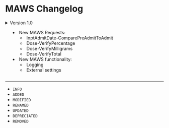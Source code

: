 ﻿# MAWS Changelog

<details>
<summary>
Version 1.0

* New MAWS Requests:
    * InptAdmitDate-ComparePreAdmitToAdmit
    * Dose-VerifyPercentage
    * Dose-VerifyMilligrams
    * Dose-VerifyTotal
* New MAWS functionality:
    * Logging
    * External settings

</summary>

## Version 0.13
* Foundational work on Dose functionality.

#### v0.13.21187.2038 (2021-07-06)
* `INFO` Clean build for testing.
* `MODIFIED` Removed custom lines in GetVersion().
* `MODIFIED` Fixed a few log comments.

#### v0.13.21183.1419 (2021-07-02)
* `INFO` Initial v0.13 version.

***

## Version 0.12
* Moved `InptAdmitDate.cs` and `Dose.cs` functionality out of the Command project. Don't know why I put them there in the first place, it goes against the whole compartmentalizing concept. Each MAWS command (e.g., "InptAdmitDate", "Dose") will now have it's own project.
* Each MAWS command (e.g., "InptAdmitDate", "Dose") has it's own settings file, which makes it easier to customize various functionality (e.g., logging) for a specific command.
* Logfiles are now more detailed, better organized, and you can specify which types of events you want to log (or disable logging completely).

#### v0.12.21183.1411 (2021-07-02)
* `INFO` Final 0.12 version deployed to production for testing.
* `MODIFIED` Confirmed all projects are set to v0.12.21183.1411 

#### v0.12.21183.0048 (2021-07-01)
* `INFO` Code/comment/documentation updates/cleanup
* `ADDED` Test case to the switch statement in RunScript()
##### RequestSyntaxEngine
* `MODIFIED` Logging functionality brought up to other project levels
* `REMOVED` ParseRequest.cs
##### NewDevelopment (previously TestFunctionality)
* `ADDED` Execute.cs
* `ADDED` Execute.Action()
* `ADDED` Settings.cs
* `ADDED` Settings.GetSettings()
* `REMOVED` Existing.cs
* `REMOVED` New.cs

#### v0.12.21182.2257 (2021-07-01)
* `INFO` Code/comment/documentation updates/cleanup
##### Dose
* `ADDED` .licenseheader file
##### InptAdmitDate
* `ADDED` .licenseheader file
##### TestFunctionality
* `ADDED` .licenseheader file

#### v0.12.21182.1839 (2021-07-01)
* `REMOVED` Command project
* `REMOVED` MyAvatoolWebService.Dose.cs
##### InptAdmitDate
* `ADDED` Compare.cs
* `ADDED` Compare.PreAdmitToAdmit()
* `ADDED` Execute.cs
* `ADDED` Execute.Action()
* `ADDED` Settings.cs
* `ADDED` Settings.GetSettings()
##### Logger
* `ADDED` Logfiles now have the .mawslog extension
##### Dose
* `ADDED` Exectute.cs
* `ADDED` Exectute.Action()
* `ADDED` Settings.cs
* `ADDED` Settings.GetSettings()
* `ADDED` Verify.cs
* `ADDED` Verify.Percentage()
* `ADDED` Verify.Percentage_Testing()

#### v0.12.21182.1554 (2021-07-01)
* `ADDED` Dose project.
* `ADDED` InptAdmitDate project.
##### Logger
* `INFO` You can now specifiy what type of events are logged.
* `ADDED` Logger.LogEvent().
* `MODIFIED` Logging functionality for MyAvatoolWebService project.
* `MODIFIED` Log filenames and syntax.

***

## Version 0.11

#### v0.11.21181.1709 (2021-06-30)
* `INFO` Final v0.11 version deployed to production for testing
* `ADDED` New project: Command.csproj
* `ADDED` New project: TheOptionObject.csproj
* `MODIFIED` Moved Test project to src/
##### Command
* `ADDED` InptAdmitDate.cs
* `ADDED` InptAdmitDate.ExecuteAction()
* `ADDED` InptAdmitDate.ComparePreAdmitToAdmit()
* `ADDED` InptAdmitDate.ComparePreAdmitToAdmit_Testing()
* `ADDED` TestFunctionality()
* `ADDED` TestFunctionality.ForceInptAdmitDate()
##### Logger
* `ADDED` 10,000/sec to the filename.
* `ADDED` 10ms pause after writing a file.
* `MODIFIED` Logger filename is more descriptive.
* `REMOVED` *verboseLog* parameter. In roadmap.
##### Test
* `ADDED` Existing.cs
* `ADDED` New.cs
##### TheOptionObject
* `ADDED` Finalize.cs
* `ADDED` Finalize.WhichComponents()
* `ADDED` Finalize.RequiredFields()
* `ADDED` Finalize.RecommendedFields()
* `ADDED` Finalize.NonRecommendedFields()

#### v0.11.21181.1407 (2021-06-30)
* `INFO` Code/comment/documentation updates/cleanup
* `MODIFIED` Moved Logger project to src/
* `FIXED` Project references.
* `ADDED` New project: Test.csproj
* `ADDED` *licenseheader* files
* `REMOVED` Testing.cs
##### Logger
* `ADDED` *verboseLog* parameter
##### Test
* `ADDED` Existing.cs
* `ADDED` Existing.Force()

#### v0.11.21181.1305 (2021-06-30)
* `INFO` Code/comment/documentation updates/cleanup
##### Logger
* `MODIFIED` Timestamped.WriteToFile(): *logMessage* is now an optional parameter, and defaults to "No log message defined".
* `MODIFIED` Minor changes to log output text.
* `MODIFIED` Renamed the "Caller" parameters to be more descriptive.

#### v0.11.21179.1755 (2021-06-28)
* `INFO` Groundwork for framework update
* `MODIFIED` Lots of logging updates
* `ADDED` New project: Dose.csproj
* `ADDED` New project: Logger.csproj
* `ADDED` New project: InptAdmitDate.csproj
* `ADDED` New project: RequestSyntaxEngine.csproj
* `REMOVED` Maintenance.cs
* `REMOVED` Logger.cs
##### Logger
* `ADDED` Timestamped.cs
* `ADDED` Timestamped.Maintenance()
* `ADDED` Timestamped.WriteToFile()
##### RequestSyntaxEngine
* `ADDED` ParseRequest.cs
* `ADDED` ParseRequest.ExecuteCommand()
* `ADDED` RequestComponent.cs
* `ADDED` RequestComponent.GetCommand()
* `ADDED` RequestComponent.GetAction()
* `ADDED` RequestComponent.GetOption()
* `ADDED` TestFunctionality.cs
* `ADDED` TestFunctionality.Force()

#### v0.11.21176.1652 (2021-06-28)
* `INFO` Initial v0.11 release.

***

## Version 0.10
> Focus on logging functionality and external settings

#### v0.10.21176.1652 (2021-06-25)
* `INFO` Code/comment/documentation updates/cleanup
* `FIXED` A completed OptionObject wasn't being passed back to Avatar.

#### v0.10.21176.1518 (2021-06-25)
* `INFO` Code/comment/documentation updates/cleanup
* `ADDED` Settings.cs
* `ADDED` Settings.GetSettings()
* `ADDED` Settings are now loaded from an external file
* `ADDED` "TestFunctionality" setting
* `MODIFIED` \MAWS\Log -> \MAWS\Logs
* `MODIFIED` Testing.Force() -> Testing.Functionality()

#### v0.10.21176.0200 (2021-06-25)
* `INFO` Initial v0.10 release

***

## Version 0.9
> Implementing OptionObject2015

#### v0.9.21179.1515 (2021-06-28)
* `FIXED` Fixed returning the OptionObject.

#### v0.9.21179.1312 (2021-06-28)
* `ADDED` Added Dose in switch statement, for testing Dose functionlity.

#### v0.9.21176.0200 (2021-06-25)
* `INFO` Final v0.9 release. Fixed a few things that impacted deployment.

#### v0.9.21172.1617 (2021-06-21)
* `INFO` Final v0.9 release (not the case, see above)

#### v0.9.21172.1316 (2021-06-21)
* `INFO` Code/comment/documentation updates/cleanup
* `REMOVED` MyAvatoolWebService.ForceTest()
* `ADDED` Testing.cs
* `ADDED` Testing.Force()
* `MODIFIED` MAWS Request commands/actions/options are now converted to lowercase prior to being returned by RequestSyntaxEngine.cs
* `MODIFIED` Maintenance.ConfirmLogDirectory() -> Maintenance.ConfirmLogDirectory()

#### v0.9.21172.1210 (2021-06-21)
* `INFO` Code/comment/documentation updates/cleanup

#### v0.9.21171.1735 (2021-06-20)
* `MODIFIED` Added [DEBUG] prefix to log files
* `MODIFIED` Added [SYSTEM] prefix to log files

#### v0.9.21171.1731 (2021-06-20)
* `ADDED` Error logging for invalid commands
* `ADDED` Error logging for invalid InptAdmitDate.cs actions
* `ADDED` Error logging for invalid Dose.cs actions

#### v0.9.21171.1719 (2021-06-20)
* `INFO` Code/comment cleanup (lots of undocumented changes to *InpatientAdmissionDate* to bring it in-line with the new framwork)
* `MODIFIED` Renamed *InpatientAdmissionDate* -> *InptAdmitDate*
* `MODIFIED` Removed *GetRequestAction()* and *GetRequestOption()* from *MyAvatoolWebService.asmx.cs* so the scope is tightened up a bit.
* `ADDED` /Resources/Log/
* `ADDED` Maintenance.cs
* `ADDED` Maintenance.CreateLogDirectory()
* `ADDED` Logger.cs
* `ADDED` Logger.WriteToTimestampedFile()
* `ADDED` Dose.cs
* `ADDED` Dose.ForceTest()
* `ADDED` Dose.VerifyPercentage()
* `ADDED` Dose.VerifyPercentage_Testing()
* `MODIFIED` Convert actions/options to lowercase

#### v0.9.21170.2311 (2021-06-19)
* `INFO` Re-implemented the *InpatientAdmissionDate* command
* `ADDED` InpatientAdmissionDate.cs
* `ADDED` RequestSyntaxEngine.ForceTest()

#### v0.9.21170.2044 (2021-06-19)
* `INFO` Built-in (simplistic!) testing works.
* `ADDED` MyAvatoolWebService.ForceTest()
* `ADDED` RequestSyntaxEngine.ForceTest()

#### v0.9.21170.1739 (2021-06-19)
* `INFO` Documentation updates

#### v0.9.21170.1726 (2021-06-19)
* `INFO` Documentation updates
* `MODIFIED` Started the change to the MAWS Request Syntax Engine

#### v0.9.21170.1628 (2021-06-19)
* `INFO` Code/comment/documentation changes

#### v0.9.21161.1940 (2021-06-10)
* `ADDED` OptionObjectMaintenance.cs
* `ADDED` OptionObjectMaintenance.FinalizeObject()
* `ADDED` OptionObjectMaintenance.FinalizeRequiredFields()
* `ADDED` OptionObjectMaintenance.FinalizeNonRequiredFields()

#### v0.9.21161.1854 (2021-06-10)
* `INFO` Code and comment cleanup

#### v0.9.21161.1834 (2021-06-10)
* `INFO` Version refresh

#### v0.9.21161.1831 (2021-06-10)
* `ADDED` MyAvatoolWebService.GetVersion()
* `ADDED` MyAvatoolWebService.RunScript()
* `ADDED` MyAvatoolWebService.MethodName()

#### v0.9.21161.1816 (2021-06-10)
* `INFO` Added the NTST.ScriptLinkService.Objects project to the solution
* `MODIFIED` MAWS Manual updates

#### v0.9.21161.1749 (2021-06-10)
* `INFO` Framework commit

***

## Version 0.8
> Finalizing documentation/comments.

#### v0.8.21111.1535 (2021-04-21)
* `ADDED` /Resources/Dev/sourcecode-information.md
* `RENAME` /Resources/Dev/current-versions.md -> /Resources/Dev/developent-information.md

#### v0.8.21111.1434 (2021-04-21)
* `ADDED` /Resources/Dev/current-versions.md

***

## Version 0.7
> Updating documentation/comments.

***

## Version 0.6
> Updating documentation/comments.

***

## Version 0.5
> Updating documentation/comments.
 
***

## Version 0.4
> Updating documentation/comments.

***

## Version 0.3
> Updating documentation/comments.

***

## Version 0.2
> Moving functionality from the Avatar Web Service.

#### v0.2.21014.1544 (2021-01-14)
* `ADDED` OptionObjectMaintenance.cs
* `ADDED` OptionObjectMaintenance.Complete()
* `ADDED` OptionObjectMaintenance.CompleteRequired()
* `ADDED` OptionObjectMaintenance.CompleteRecommended()
* `ADDED` OptionObjectMaintenance.CompleteNotRecommended()
* `ADDED` Functionality to InptAdminDate.VerifyPreAdmitDate() so once the "typeOfAdmissionField" and "preAdmitToAdmissionDateField" fields are found, MAWS stops looking through the sentOptionObject2. This should speed things up in some cases.
* `MODIFIED` Refactored detailed error messages in InptAdminDate.VerifyPreAdmitDate() with string interpolation.

#### v0.2.21014.1544 (2021-01-14)
* `ADDED` InptAdminDate.Parser() method
* `ADDED` InptAdminDate.VerifyPreAdmitDate() method
* `MODIFIED` Requests in the RunScript() method now uses "workingOptionObject2" instead of "completedOptionObject2" because I want to make sure it's very clear as to what MAWS is sent ("sentOptionObject2"), what it works with ("workingOptionObject2"), and what it returns to myAvatar ("completedOptionObject2").
* `RENAMED` "InptAdminDate.cs" to "InptAdmitDate.cs" because this request will do things with the inpatient *admission* date, and the "Admin" abbreviation indicates *administration*.
* `RENAMED` "action" to "mawsRequest" because going forward ScriptLink events will be passing a "request-action" (e.g., "InptAdmitDate-VerifyPreAdmitDate")
* `UPDATED` Documentation

#### v0.2.21014.1425 (2021-01-14)
* `REMOVED` Local methods to pre-process an action (i.e., "MyAvatoolWebService.asmx.cs.InptAdminDate"). The pre-processing is now going to be done in the action class, in a method named "Parser()" (e.g., "InptAdminDate.Parser()").
* `UPDATED` Documentation

#### v0.2.21013.1802 (2021-01-13)
* `ADDED` InptAdminDate.cs class.
* `MODIFIED` Renamed "MyAvatoolWebService.asmx.cs.MethodName()" to "MyAvatoolWebService.asmx.cs.InptAdminDate()".
* `MODIFIED` Added "InptAdminDate" case to the switch statement in RunScript().
* `MODIFIED` Added "SubPolicyNumber" case to the switch statement in RunScript().

#### v0.2.0.0 (2021-01-13)
* `INFO` Initial commit of v0.2 branch.

***

## Version 0.1
> Updated blank template for MAWS, building on v0.0. It includes:

* `ADDED` MAWS.licenseheader file for use with the [License Header Manager](https://marketplace.visualstudio.com/items?itemName=StefanWenig.LicenseHeaderManager) extension.
* `MODIFIED` AssemblyInfo.cs with...uh...assembly information.
* `MODIFIED` Renamed *sentOptionObject* to *sentOptionObject2* so it's more inline with Netsmart's (wierd) naming conventions.

#### v0.1.21013.1420 - 0.1.21013.1712 (2021-01-13)
* `ADDED` MAWS.licenseheader file for use with the [License Header Manager](https://marketplace.visualstudio.com/items?itemName=StefanWenig.LicenseHeaderManager) extension.
* `MODIFIED` AssemblyInfo.cs with...uh...assembly information.
* `MODIFIED` Renamed *sentOptionObject* to *sentOptionObject2* so it's more inline with Netsmart's (wierd) naming conventions.

***

## Version 0.0 (2021-01-12)
> Blank MAWS template which was built following the steps in the MAWS [manual](doc/man/manual-custom-myavatar-web-services.)

#### v0.0.0.0 (2021-01-12)
* `INFO` This is a blank MAWS template.

</details>

***

* `INFO`
* `ADDED`
* `MODIFIED`
* `RENAMED`
* `UPDATED`
* `DEPRECIATED`
* `REMOVED`